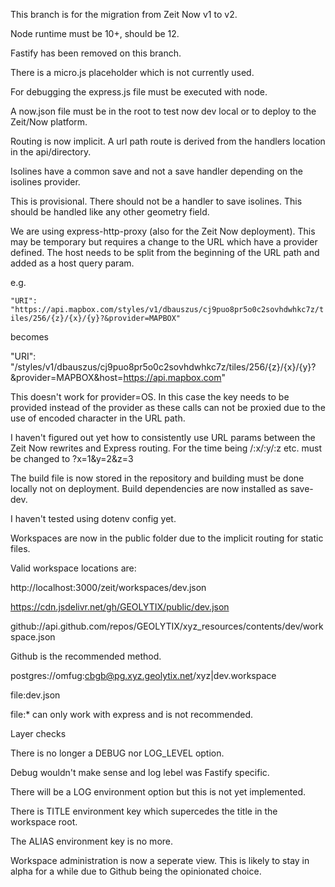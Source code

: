This branch is for the migration from Zeit Now v1 to v2.

Node runtime must be 10+, should be 12.

Fastify has been removed on this branch.

There is a micro.js placeholder which is not currently used.

For debugging the express.js file must be executed with node.

A now.json file must be in the root to test now dev local or to deploy to the Zeit/Now platform.

Routing is now implicit. A url path route is derived from the handlers location in the api/directory.


Isolines have a common save and not a save handler depending on the isolines provider.

This is provisional. There should not be a handler to save isolines. This should be handled like any other geometry field.


We are using express-http-proxy (also for the Zeit Now deployment). This may be temporary but requires a change to the URL which have a provider defined. The host needs to be split from the beginning of the URL path and added as a host query param.

e.g.

`"URI": "https://api.mapbox.com/styles/v1/dbauszus/cj9puo8pr5o0c2sovhdwhkc7z/tiles/256/{z}/{x}/{y}?&provider=MAPBOX"`

becomes

"URI": "/styles/v1/dbauszus/cj9puo8pr5o0c2sovhdwhkc7z/tiles/256/{z}/{x}/{y}?&provider=MAPBOX&host=https://api.mapbox.com"

This doesn't work for provider=OS. In this case the key needs to be provided instead of the provider as these calls can not be proxied due to the use of encoded character in the URL path.

I haven't figured out yet how to consistently use URL params between the Zeit Now rewrites and Express routing. For the time being /:x/:y/:z etc. must be changed to ?x=1&y=2&z=3

The build file is now stored in the repository and building must be done locally not on deployment. Build dependencies are now installed as save-dev.

I haven't tested using dotenv config yet.

Workspaces are now in the public folder due to the implicit routing for static files.

Valid workspace locations are:

http://localhost:3000/zeit/workspaces/dev.json

https://cdn.jsdelivr.net/gh/GEOLYTIX/public/dev.json

github://api.github.com/repos/GEOLYTIX/xyz_resources/contents/dev/workspace.json

Github is the recommended method.

postgres://omfug:cbgb@pg.xyz.geolytix.net/xyz|dev.workspace

file:dev.json

file:* can only work with express and is not recommended.



Layer checks


There is no longer a DEBUG nor LOG_LEVEL option.

Debug wouldn't make sense and log lebel was Fastify specific.

There will be a LOG environment option but this is not yet implemented.

There is TITLE environment key which supercedes the title in the workspace root.

The ALIAS environment key is no more.


Workspace administration is now a seperate view. This is likely to stay in alpha for a while due to Github being the opinionated choice.